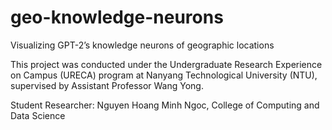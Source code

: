 # geo-knowledge-neurons

Visualizing GPT-2’s knowledge neurons of geographic locations

This project was conducted under the Undergraduate Research Experience on Campus (URECA) program at Nanyang Technological University (NTU), supervised by Assistant Professor Wang Yong.

Student Researcher: Nguyen Hoang Minh Ngoc, College of Computing and Data Science
